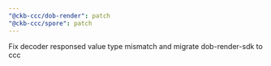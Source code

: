 ```yaml
---
"@ckb-ccc/dob-render": patch
"@ckb-ccc/spore": patch
---
```


Fix decoder responsed value type mismatch and migrate dob-render-sdk to ccc
  